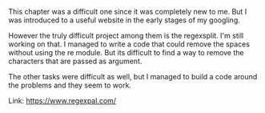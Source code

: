 This chapter was a difficult one since it was completely new to me. But I was introduced to a useful website in the early stages of my googling. 

However the truly difficult project among them is the regexsplit. I'm still working on that. I managed to write a code that could remove the spaces without using the re module. But its difficult to find a way to remove the characters that are passed as argument.

The other tasks were difficult as well, but I managed to build a code around the problems and they seem to work. 

Link: 
https://www.regexpal.com/
